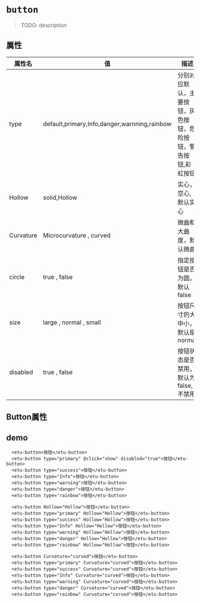 # `button`

> TODO: description

## 属性

| 属性名       | 值                                            | 描述                              |
|-----------|----------------------------------------------|---------------------------------|
| type      | default,primary,Info,danger,warnning,rainbow | 分别对应默认，主要按钮，灰色按钮，危险按钮，警告按钮,彩虹按钮 |
| Hollow    | solid,Hollow                                 | 实心，空心, 默认实心                     |
| Curvature | Microcurvature , curved                      | 微曲和大曲度，默认微曲                     |
| circle    | true , false | 指定按钮是否为圆，默认false |
| size      | large , normal , small | 按钮尺寸的大中小，默认是normal |
| disabled  | true , false | 按钮状态是否禁用，默认为false,不禁用 |

## Button属性

## demo
```
  <etu-button>按钮</etu-button>
  <etu-button type="primary" @click="show" disabled="true">按钮</etu-button>
  <etu-button type="success">按钮</etu-button>
  <etu-button type="Info">按钮</etu-button>
  <etu-button type="warning">按钮</etu-button>
  <etu-button type="danger">按钮</etu-button>
  <etu-button type="rainbow">按钮</etu-button>

  <etu-button Hollow="Hollow">按钮</etu-button>
  <etu-button type="primary" Hollow="Hollow">按钮</etu-button>
  <etu-button type="success" Hollow="Hollow">按钮</etu-button>
  <etu-button type="Info" Hollow="Hollow">按钮</etu-button>
  <etu-button type="warning" Hollow="Hollow">按钮</etu-button>
  <etu-button type="danger" Hollow="Hollow">按钮</etu-button>
  <etu-button type="rainbow" Hollow="Hollow">按钮</etu-button>

  <etu-button Curvature="curved">按钮</etu-button>
  <etu-button type="primary" Curvature="curved">按钮</etu-button>
  <etu-button type="success" Curvature="curved">按钮</etu-button>
  <etu-button type="Info" Curvature="curved">按钮</etu-button>
  <etu-button type="warning" Curvature="curved">按钮</etu-button>
  <etu-button type="danger" Curvature="curved">按钮</etu-button>
  <etu-button type="rainbow" Curvature="curved">按钮</etu-button>
  
```